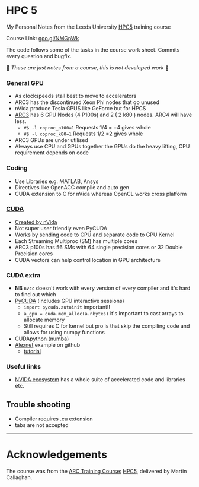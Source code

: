 # HPC 5

My Personal Notes from the Leeds University [HPC5](https://arc.leeds.ac.uk/training/introduction-to-gpu-programming-with-cuda/) training course

Course Link: [goo.gl/NMGpWk](https://docs.google.com/presentation/d/1eIty3x3C57gxsrRLrzbY6iYoVQ397_h2Jn92ZttkKpQ/edit#slide=id.g2fcb30acec_0_0)

The code follows some of the tasks in the course work sheet. Commits every question and bugfix.

:construction: *These are just notes from a course, this is not developed work*  :construction:

### [General GPU](https://docs.google.com/presentation/d/1ZOhz8HfvGn_va7sUvtn3x6W2f9lflZXgyoW_BTXx7-w/edit#slide=id.p11)
* As clockspeeds stall best to move to accelerators
* ARC3 has the discontinued Xeon Phi nodes that go unused
* nVida produce Tesla GPUS like GeForce but for HPCS
* [ARC3](https://arc.leeds.ac.uk/systems/arc3/) has 6 GPU Nodes (4 P100s) and 2 ( 2 k80 ) nodes. ARC4 will have less.
   * `#$ -l coproc_p100=1` Requests 1/4 =  =4 gives whole
   * `#$ -l coproc_k80=1` Requests 1/2 =2 gives whole
* ARC3 GPUs are under utilised
* Always use CPU and GPUs together the GPUs do the heavy lifting, CPU requirement depends on code

### Coding 
* Use Libraries e.g. MATLAB, Ansys
* Directives like OpenACC compile and auto gen
* CUDA extension to C for nVida whereas OpenCL works cross platform

### [CUDA](https://docs.google.com/presentation/d/1cBg-FuWYZhDrkk9tpBZRS5npjo3GTlfxx6Jv_hFXrhw/edit#slide=id.p6)
* [Created by nVida](http://supercomputingblog.com/cuda/what-is-cuda-an-introduction/)
* Not super user friendly even PyCUDA
* Works by sending code to CPU and separate code to GPU Kernel
* Each Streaming Multiproc (SM) has multiple cores
* ARC3 p100s has 56 SMs with 64 single precision cores  or 32 Double Precision cores
* CUDA vectors can help control location in GPU architecture

### CUDA extra
* **NB** `nvcc` doesn't work with every version of every compiler and it's hard to find out which
* [PyCUDA](https://docs.google.com/document/d/1Mprn4iicYpLifyL_id6dEABEs_50GhxCYZYRlxUXzq4/edit) (includes GPU interactive sessions) 
   * `import pycuda.autoinit` important!!
   * `a_gpu = cuda.mem_alloc(a.nbytes)` it's important to cast arrays to allocate memory
   * Still requires C for kernel but pro is that skip the compiling code and allows for using numpy functions
* [CUDApython (numba)](https://devblogs.nvidia.com/numba-python-cuda-acceleration/)
* [Alexnet](https://github.com/ykpengba/AlexNet-A-Practical-Implementation) example on github
   * [tutorial](https://medium.com/coinmonks/understand-alexnet-in-just-3-minutes-with-hands-on-code-using-tensorflow-925d1e2e2f82)

### Useful links
* [NVIDA ecosystem](https://developer.nvidia.com/tools-ecosystem) has a whole suite of accelerated code and libraries etc.

## Trouble shooting

* Compiler requires .cu extension
* tabs are not accepted

<hr>

# Acknowledgements

The course was from the [ARC Training Course:](https://arc.leeds.ac.uk/training/) [HPC5](https://arc.leeds.ac.uk/training/introduction-to-gpu-programming-with-cuda/), delivered by Martin Callaghan.
